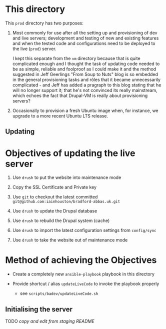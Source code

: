 # This directory

This `prod` directory has two purposes:  

1. Most commonly for use after all the setting up and provisioning of dev and live servers; development and testing of new and existing features and when the tested code and configurations need to be deployed to the live (`prod`) server.

	I kept this separate from the `vm` directory because that is quite complicated enough and I thought the task of updating code needed to be as simple, reliable and foolproof as I could make it and the method suggested in Jeff Geerlings "From Soup to Nuts" blog is so embedded in the general provisioning tasks and rôles that it became unnecessarily  complicated - and Jeff has added a pragraph to this blog stating that he will no longer support it; that he's not convinced its really mainstream, which echoes the fact that Drupal-VM is really about provisioning servers?
	
1. Occasionally to provision a fresh Ubuntu image when, for instance, we upgrade to a more recent Ubuntu LTS release.

Updating
--------

Objectives of updating the live server
======================================

1.	Use `drush` to put the website into maintenance mode

1.	Copy the SSL Certificate and Private key

1.	Use `git` to checkout the latest committed `git@github.com:iainhouston/bradford-abbas.uk.git`

1.	Use `drush` to update the Drupal database

1.	Use `drush` to rebuild the Drupal system (cache)

1.	Use `drush` to import the latest configuration settings from `config/sync`

1.	Use `drush` to take the website out of maintenance mode

Method of achieving the Objectives
==================================

+	Create a completely new `ansible-playbook` playbook in this directory

+	Provide shortcut / alias `updateLiveCode` to invoke the playbook properly  

	+ see `scripts/badev/updateLiveCode.sh`
	
Initialising the server
-----------------------

TODO *copy and edit from staging README*
